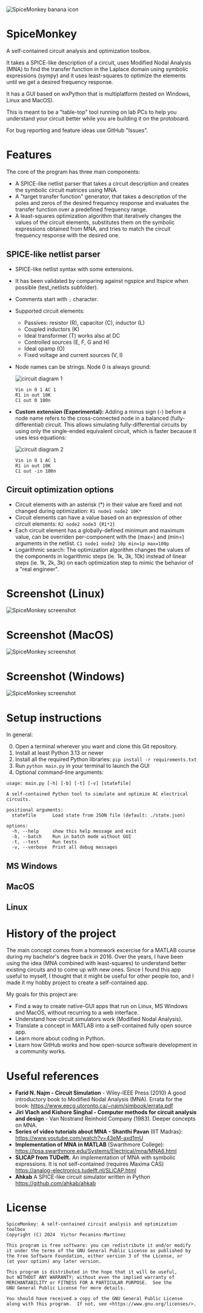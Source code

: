 ![SpiceMonkey banana icon](banana-icon.png)

# SpiceMonkey

A self-contained circuit analysis and optimization toolbox.

It takes a SPICE-like description of a circuit, uses Modified Nodal Analysis (MNA) to find the transfer function in the Laplace domain using symbolic expressions (sympy) and it uses least-squares to optimize the elements until we get a desired frequency response.

It has a GUI based on wxPython that is multiplatform (tested on Windows, Linux and MacOS).

This is meant to be a "table-top" tool running on lab PCs to help you understand your circuit better while you are building it on the protoboard.

For bug reporting and feature ideas use GitHub "Issues".

# Features

The core of the program has three main components:

- A SPICE-like netlist parser that takes a circuit description and creates the symbolic circuit matrices using MNA.
- A "target transfer function" generator, that takes a description of the poles and zeros of the desired frequency response and evaluates the transfer function over a predefined frequency range.
- A least-squares optimization algorithm that iteratively changes the values of the circuit elements, substitutes them on the symbolic expressions obtained from MNA, and tries to match the circuit frequency response with the desired one.

## SPICE-like netlist parser
- SPICE-like netlist syntax with some extensions.
- It has been validated by comparing against ngspice and ltspice when possible (test_netlists subfolder).
- Comments start with ``;`` character.
- Supported circuit elements:
  - Passives: resistor (R), capacitor (C), inductor (L)
  - Coupled inductors (K)
  - Ideal transformer (T) works also at DC
  - Controlled sources (E, F, G and H)
  - Ideal opamp (O)
  - Fixed voltage and current sources (V, I)
- Node names can be strings. Node 0 is always ground:
  
  ![circuit diagram 1](circuit1.png)
  ``` 
  Vin in 0 1 AC 1
  R1 in out 10K
  C1 out 0 100n 
  ```
- __Custom extension (Experimental):__ Adding a minus sign (-) before a node name refers to the cross-connected node in a balanced 
(fully-differential) circuit. This allows simulating fully-differential circuits by using only the single-ended
equivalent circuit, which is faster because it uses less equations:
  
  ![circuit diagram 2](circuit2.png)
  ``` 
  Vin in 0 1 AC 1
  R1 in out 10K
  C1 out -in 100n 
  ```
## Circuit optimization options
- Circuit elements with an asterisk (*) in their value are fixed and not changed during optimization:
``` R1 node1 node2 10K* ```
- Circuit elements can have a value based on an expression of other circuit elements:
``` R2 node2 node3 {R1*2} ```
- Each circuit element has a globally-defined minimum and maximum value, can be overriden per-component with the (max=) and (min=) arguments in the netlist.
``` C1 node1 node2 10p min=1p max=100p ```
- Logarithmic search: The optimization algorithm changes the values of the components in logarithmic steps (ie. 1k, 3k, 10k) instead of linear steps (ie. 1k, 2k, 3k) on each optimization step to mimic the behavior of a "real engineer".

# Screenshot (Linux)

![SpiceMonkey screenshot](screenshot.png)

# Screenshot (MacOS)

![SpiceMonkey screenshot](screenshot_mac.png)

# Screenshot (Windows)

![SpiceMonkey screenshot](screenshot_windows.png)

# Setup instructions 

In general:

0. Open a terminal wherever you want and clone this Git repository.
1. Install at least Python 3.13 or newer
2. Install all the required Python libraries: `pip install -r requirements.txt`
3. Run `python main.py` in your terminal to launch the GUI
4. Optional command-line arguments:
```
usage: main.py [-h] [-b] [-t] [-v] [statefile]

A self-contained Python tool to simulate and optimize AC electrical circuits.

positional arguments:
  statefile      Load state from JSON file (default: ./state.json)

options:
  -h, --help     show this help message and exit
  -b, --batch    Run in batch mode without GUI
  -t, --test     Run tests
  -v, --verbose  Print all debug messages
```

## MS Windows

## MacOS

## Linux

# History of the project

The main concept comes from a homework excercise for a MATLAB course during my bachelor's degree back in 2016.
Over the years, I have been using the idea (MNA combined with least-squares) to understand better existing circuits
and to come up with new ones. Since I found this app useful to myself, I thought that it might be useful for other
people too, and I made it my hobby project to create a self-contained app.

My goals for this project are:

- Find a way to create native-GUI apps that run on Linux, MS Windows and MacOS, without recurring to a web interface.
- Understand how circuit simulators work (Modified Nodal Analysis).
- Translate a concept in MATLAB into a self-contained fully open source app.
- Learn more about coding in Python.
- Learn how GitHub works and how open-source software development in a community works.

# Useful references

- **Farid N. Najm - Circuit Simulation** - Wiley-IEEE Press (2010)
  A good introductory book to Modified Nodal Analysis (MNA).
  Errata for the book: https://www.eecg.utoronto.ca/~najm/simbook/errata.pdf
- **Jiri Vlach and Kishore Singhal - Computer methods for circuit analysis and design** - Van Nostrand Reinhold Company (1983).
  Deeper concepts on MNA.
- **Series of video tutorials about MNA - Shanthi Pavan** (IIT Madras):
  https://www.youtube.com/watch?v=43eM-axd1mU
- **Implementation of MNA in MATLAB** (Swarthmore College):
  https://lpsa.swarthmore.edu/Systems/Electrical/mna/MNA6.html
- **SLICAP from TUDelft.** An implementation of MNA with symbolic expressions. It is not self-contained (requires Maxima CAS)
  https://analog-electronics.tudelft.nl/SLiCAP.html
- **Ahkab** A SPICE-like circuit simulator written in Python https://github.com/ahkab/ahkab

# License
```
SpiceMonkey: A self-contained circuit analysis and optimization toolbox
Copyright (C) 2024  Victor Pecanins-Martínez

This program is free software: you can redistribute it and/or modify
it under the terms of the GNU General Public License as published by
the Free Software Foundation, either version 3 of the License, or
(at your option) any later version.

This program is distributed in the hope that it will be useful,
but WITHOUT ANY WARRANTY; without even the implied warranty of
MERCHANTABILITY or FITNESS FOR A PARTICULAR PURPOSE.  See the
GNU General Public License for more details.

You should have received a copy of the GNU General Public License
along with this program.  If not, see <https://www.gnu.org/licenses/>.
```